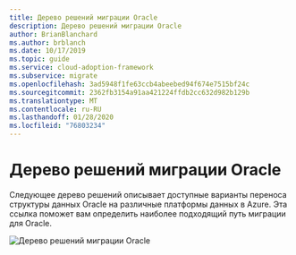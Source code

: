 ```yaml
---
title: Дерево решений миграции Oracle
description: Дерево решений миграции Oracle
author: BrianBlanchard
ms.author: brblanch
ms.date: 10/17/2019
ms.topic: guide
ms.service: cloud-adoption-framework
ms.subservice: migrate
ms.openlocfilehash: 3ad5948f1fe63ccb4abeebed94f674e7515bf24c
ms.sourcegitcommit: 2362fb3154a91aa421224ffdb2cc632d982b129b
ms.translationtype: MT
ms.contentlocale: ru-RU
ms.lasthandoff: 01/28/2020
ms.locfileid: "76803234"
---
```

# <a name="oracle-migration-decision-tree"></a>Дерево решений миграции Oracle

Следующее дерево решений описывает доступные варианты переноса структуры данных Oracle на различные платформы данных в Azure. Эта ссылка поможет вам определить наиболее подходящий путь миграции для Oracle.

![Дерево решений миграции Oracle](../../_images/innovate/considerations/oracle-migration-decision-tree.png)
